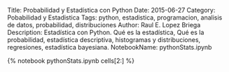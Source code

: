 Title: Probabilidad y Estadística con Python
Date: 2015-06-27
Category: Pobabilidad y Estadistica
Tags: python, estadistica, programacion, analisis de datos, probabilidad, distribuciones
Author: Raul E. Lopez Briega
Description: Estadística con Python. Qué es la estadística, Qué es la probabilidad, estadística descriptiva, histogramas y distribuciones, regresiones, estadística bayesiana.
NotebookName: pythonStats.ipynb

{% notebook pythonStats.ipynb cells[2:] %}
